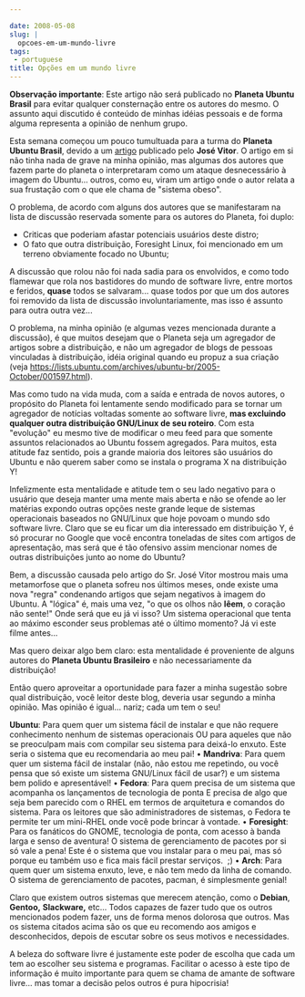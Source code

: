```yaml
---

date: 2008-05-08
slug: |
  opcoes-em-um-mundo-livre
tags:
 - portuguese
title: Opções em um mundo livre
---
```


**Observação importante**: Este artigo não será publicado no **Planeta
Ubuntu Brasil** para evitar qualquer consternação entre os autores do
mesmo. O assunto aqui discutido é conteúdo de minhas idéias pessoais e
de forma alguma representa a opinião de nenhum grupo.

Esta semana começou um pouco tumultuada para a turma do **Planeta Ubuntu
Brasil**, devido a um
[artigo](http://josevitor.blog.br/ubuntu-gordinho-e-lxde/) publicado
pelo **José Vitor**. O artigo em si não tinha nada de grave na minha
opinião, mas algumas dos autores que fazem parte do planeta o
interpretaram como um ataque desnecessário à imagem do Ubuntu... outros,
como eu, viram um artigo onde o autor relata a sua frustação com o que
ele chama de "sistema obeso".

O problema, de acordo com alguns dos autores que se manifestaram na
lista de discussão reservada somente para os autores do Planeta, foi
duplo:

-   Criticas que poderiam afastar potenciais usuários deste distro;
-   O fato que outra distribuição, Foresight Linux, foi mencionado em um
    terreno obviamente focado no Ubuntu;

A discussão que rolou não foi nada sadia para os envolvidos, e como todo
flamewar que rola nos bastidores do mundo de software livre, entre
mortos e feridos, **quase** todos se salvaram... quase todos por que um
dos autores foi removido da lista de discussão involuntariamente, mas
isso é assunto para outra outra vez...

O problema, na minha opinião (e algumas vezes mencionada durante a
discussão), é que muitos desejam que o Planeta seja um agregador de
artigos sobre a distribuição, e não um agregador de blogs de pessoas
vinculadas à distribuição, idéia original quando eu propuz a sua criação
(veja
<https://lists.ubuntu.com/archives/ubuntu-br/2005-October/001597.html>).

Mas como tudo na vida muda, com a saída e entrada de novos autores, o
propósito do Planeta foi lentamente sendo modificado para se tornar um
agregador de notícias voltadas somente ao software livre, **mas
excluindo qualquer outra distribuição GNU/Linux de seu roteiro**. Com
esta "evolução" eu mesmo tive de modificar o meu feed para que somente
assuntos relacionados ao Ubuntu fossem agregados. Para muitos, esta
atitude faz sentido, pois a grande maioria dos leitores são usuários do
Ubuntu e não querem saber como se instala o programa X na distribuição
Y!

Infelizmente esta mentalidade e atitude tem o seu lado negativo para o
usuário que deseja manter uma mente mais aberta e não se ofende ao ler
matérias expondo outras opções neste grande leque de sistemas
operacionais baseados no GNU/Linux que hoje povoam o mundo sdo software
livre. Claro que se eu ficar um dia interessado em distribuição Y, é só
procurar no Google que você encontra toneladas de sites com artigos de
apresentação, mas será que é tão ofensivo assim mencionar nomes de
outras distribuições junto ao nome do Ubuntu?

Bem, a discussão causada pelo artigo do Sr. José Vitor mostrou mais uma
metamorfose que o planeta sofreu nos últimos meses, onde existe uma nova
"regra" condenando artigos que sejam negativos à imagem do Ubuntu. A
"lógica" é, mais uma vez, "o que os olhos não **lêem**, o coração não
sente!" Onde será que eu já vi isso? Um sistema operacional que tenta ao
máximo esconder seus problemas até o último momento? Já vi este filme
antes...

Mas quero deixar algo bem claro: esta mentalidade é proveniente de
alguns autores do **Planeta Ubuntu Brasileiro** e não necessariamente da
distribuição!

Então quero aproveitar a oportunidade para fazer a minha sugestão sobre
qual distribuição, você leitor deste blog, deveria usar segundo a minha
opinião. Mas opinião é igual... nariz; cada um tem o seu!

**Ubuntu**: Para quem quer um sistema fácil de instalar e que não
requere conhecimento nenhum de sistemas operacionais OU para aqueles que
não se preoculpam mais com compilar seu sistema para deixá-lo enxuto.
Este seria o sistema que eu recomendaria ao meu pai! • **Mandriva**:
Para quem quer um sistema fácil de instalar (não, não estou me
repetindo, ou você pensa que só existe um sistema GNU/Linux fácil de
usar?) e um sistema bem polido e apresentável! • **Fedora**: Para quem
precisa de um sistema que acompanha os lançamentos de tecnologia de
ponta E precisa de algo que seja bem parecido com o RHEL em termos de
arquitetura e comandos do sistema. Para os leitores que são
administradores de sistemas, o Fedora te permite ter um mini-RHEL onde
você pode brincar à vontade. • **Foresight**: Para os fanáticos do
GNOME, tecnologia de ponta, com acesso à banda larga e senso de
aventura! O sistema de gerenciamento de pacotes por si só vale a pena!
Este é o sistema que vou instalar para o meu pai, mas só porque eu
também uso e fica mais fácil prestar serviços.  ;) • **Arch**: Para quem
quer um sistema enxuto, leve, e não tem medo da linha de comando. O
sistema de gerenciamento de pacotes, pacman, é simplesmente genial!

Claro que existem outros sistemas que merecem atenção, como o
**Debian**, **Gentoo,** **Slackware,** etc... Todos capazes de fazer
tudo que os outros mencionados podem fazer, uns de forma menos dolorosa
que outros. Mas os sistema citados acima são os que eu recomendo aos
amigos e desconhecidos, depois de escutar sobre os seus motivos e
necessidades.

A beleza do software livre é justamente este poder de escolha que cada
um tem ao escolher seu sistema e programas. Facilitar o acesso à este
tipo de informação é muito importante para quem se chama de amante de
software livre... mas tomar a decisão pelos outros é pura hipocrisia!
